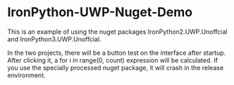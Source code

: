 # IronPython-UWP-Nuget-Demo

This is an example of using the nuget packages IronPython2.UWP.Unoffcial and IronPython3.UWP.Unoffcial.

In the two projects, there will be a button test on the interface after startup. After clicking it, a for i in range(0, count) expression will be calculated. If you use the specially processed nuget package, it will crash in the release environment.
